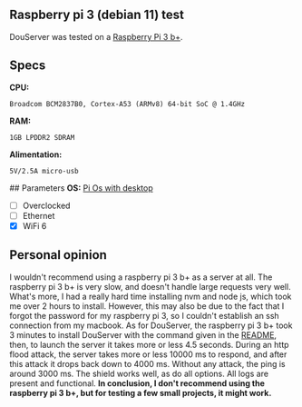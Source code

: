 ## Raspberry pi 3 (debian 11) test

DouServer was tested on a [Raspberry Pi 3 b+]([https://www.welectron.com/Raspberry-Pi-5-8-GB-Official-Black-Kit](https://www.reichelt.com/ch/de/raspberry-pi-3-b-4x-1-4-ghz-1-gb-ram-wlan-bt-raspberry-pi-3b--p217696.html?CCOUNTRY=459&LANGUAGE=de&utm_source=display&utm_medium=rsp-foundation&src=raspberrypi&&r=1)https://www.reichelt.com/ch/de/raspberry-pi-3-b-4x-1-4-ghz-1-gb-ram-wlan-bt-raspberry-pi-3b--p217696.html?CCOUNTRY=459&LANGUAGE=de&utm_source=display&utm_medium=rsp-foundation&src=raspberrypi&&r=1).

## Specs

**CPU:**
```
Broadcom BCM2837B0, Cortex-A53 (ARMv8) 64-bit SoC @ 1.4GHz
```

**RAM:**
```
1GB LPDDR2 SDRAM
```

**Alimentation:**
```
5V/2.5A micro-usb
```

## Parameters
**OS:** [Pi Os with desktop](https://www.raspberrypi.com/software/operating-systems/#raspberry-pi-os-64-bit)
- [ ] Overclocked
- [ ] Ethernet
- [x] WiFi 6

## Personal opinion

I wouldn't recommend using a raspberry pi 3 b+ as a server at all. The raspberry pi 3 b+ is very slow, and doesn't handle large requests very well. What's more, I had a really hard time installing nvm and node js, which took me over 2 hours to install. However, this may also be due to the fact that I forgot the password for my raspberry pi 3, so I couldn't establish an ssh connection from my macbook. As for DouServer, the raspberry pi 3 b+ took 3 minutes to install DouServer with the command given in the [README](https://github.com/douxxu/DouServer/blob/866f8d4dc5cc9514712de5e398ebf30ad8b345e7/README.md#-installation), then, to launch the server it takes more or less 4.5 seconds. During an http flood attack, the server takes more or less 10000 ms to respond, and after this attack it drops back down to 4000 ms. Without any attack, the ping is around 3000 ms. The shield works well, as do all options. All logs are present and functional. 
**In conclusion, I don't recommend using the raspberry pi 3 b+, but for testing a few small projects, it might work.**
